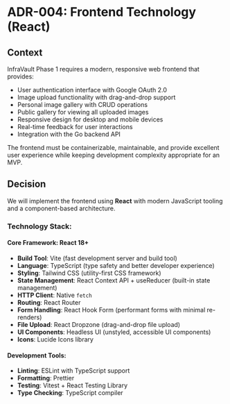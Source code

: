 # ADR-004: Frontend Technology (React)

## Context
InfraVault Phase 1 requires a modern, responsive web frontend that provides:
- User authentication interface with Google OAuth 2.0
- Image upload functionality with drag-and-drop support
- Personal image gallery with CRUD operations
- Public gallery for viewing all uploaded images
- Responsive design for desktop and mobile devices
- Real-time feedback for user interactions
- Integration with the Go backend API

The frontend must be containerizable, maintainable, and provide excellent user experience while keeping development complexity appropriate for an MVP.

## Decision
We will implement the frontend using **React** with modern JavaScript tooling and a component-based architecture.

### Technology Stack:

#### Core Framework: React 18+
- **Build Tool**: Vite (fast development server and build tool)
- **Language**: TypeScript (type safety and better developer experience)
- **Styling**: Tailwind CSS (utility-first CSS framework)
- **State Management**: React Context API + useReducer (built-in state management)
- **HTTP Client**: Native `fetch`
- **Routing**: React Router
- **Form Handling**: React Hook Form (performant forms with minimal re-renders)
- **File Upload**: React Dropzone (drag-and-drop file upload)
- **UI Components**: Headless UI (unstyled, accessible UI components)
- **Icons**: Lucide Icons library

#### Development Tools:
- **Linting**: ESLint with TypeScript support
- **Formatting**: Prettier
- **Testing**: Vitest + React Testing Library
- **Type Checking**: TypeScript compiler